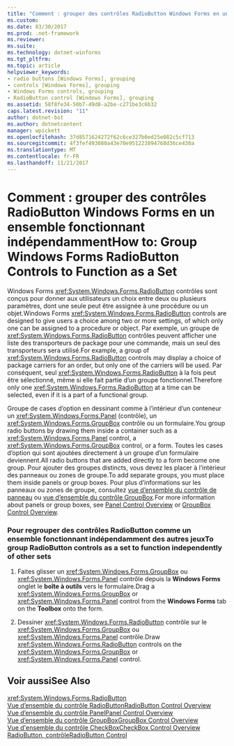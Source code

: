 ```yaml
---
title: "Comment : grouper des contrôles RadioButton Windows Forms en un ensemble fonctionnant indépendamment"
ms.custom: 
ms.date: 03/30/2017
ms.prod: .net-framework
ms.reviewer: 
ms.suite: 
ms.technology: dotnet-winforms
ms.tgt_pltfrm: 
ms.topic: article
helpviewer_keywords:
- radio buttons [Windows Forms], grouping
- controls [Windows Forms], grouping
- Windows Forms controls, grouping
- RadioButton control [Windows Forms], grouping
ms.assetid: 58f8fe34-50b7-49d8-a2be-c271be3c6b32
caps.latest.revision: "11"
author: dotnet-bot
ms.author: dotnetcontent
manager: wpickett
ms.openlocfilehash: 37d8571624272f62c6ce327b0ed25e082c5cf713
ms.sourcegitcommit: 4f3fef493080a43e70e951223894768d36ce430a
ms.translationtype: MT
ms.contentlocale: fr-FR
ms.lasthandoff: 11/21/2017
---
```

# <a name="how-to-group-windows-forms-radiobutton-controls-to-function-as-a-set"></a><span data-ttu-id="2df4a-102">Comment : grouper des contrôles RadioButton Windows Forms en un ensemble fonctionnant indépendamment</span><span class="sxs-lookup"><span data-stu-id="2df4a-102">How to: Group Windows Forms RadioButton Controls to Function as a Set</span></span>
<span data-ttu-id="2df4a-103">Windows Forms <xref:System.Windows.Forms.RadioButton> contrôles sont conçus pour donner aux utilisateurs un choix entre deux ou plusieurs paramètres, dont une seule peut être assignée à une procédure ou un objet.</span><span class="sxs-lookup"><span data-stu-id="2df4a-103">Windows Forms <xref:System.Windows.Forms.RadioButton> controls are designed to give users a choice among two or more settings, of which only one can be assigned to a procedure or object.</span></span> <span data-ttu-id="2df4a-104">Par exemple, un groupe de <xref:System.Windows.Forms.RadioButton> contrôles peuvent afficher une liste des transporteurs de package pour une commande, mais un seul des transporteurs sera utilisé.</span><span class="sxs-lookup"><span data-stu-id="2df4a-104">For example, a group of <xref:System.Windows.Forms.RadioButton> controls may display a choice of package carriers for an order, but only one of the carriers will be used.</span></span> <span data-ttu-id="2df4a-105">Par conséquent, seul <xref:System.Windows.Forms.RadioButton> à la fois peut être sélectionné, même si elle fait partie d’un groupe fonctionnel.</span><span class="sxs-lookup"><span data-stu-id="2df4a-105">Therefore only one <xref:System.Windows.Forms.RadioButton> at a time can be selected, even if it is a part of a functional group.</span></span>  
  
 <span data-ttu-id="2df4a-106">Groupe de cases d’option en dessinant comme à l’intérieur d’un conteneur un <xref:System.Windows.Forms.Panel> (contrôle), un <xref:System.Windows.Forms.GroupBox> contrôle ou un formulaire.</span><span class="sxs-lookup"><span data-stu-id="2df4a-106">You group radio buttons by drawing them inside a container such as a <xref:System.Windows.Forms.Panel> control, a <xref:System.Windows.Forms.GroupBox> control, or a form.</span></span> <span data-ttu-id="2df4a-107">Toutes les cases d’option qui sont ajoutées directement à un groupe d’un formulaire deviennent.</span><span class="sxs-lookup"><span data-stu-id="2df4a-107">All radio buttons that are added directly to a form become one group.</span></span> <span data-ttu-id="2df4a-108">Pour ajouter des groupes distincts, vous devez les placer à l’intérieur des panneaux ou zones de groupe.</span><span class="sxs-lookup"><span data-stu-id="2df4a-108">To add separate groups, you must place them inside panels or group boxes.</span></span> <span data-ttu-id="2df4a-109">Pour plus d’informations sur les panneaux ou zones de groupe, consultez [vue d’ensemble du contrôle de panneau](../../../../docs/framework/winforms/controls/panel-control-overview-windows-forms.md) ou [vue d’ensemble du contrôle GroupBox](../../../../docs/framework/winforms/controls/groupbox-control-overview-windows-forms.md).</span><span class="sxs-lookup"><span data-stu-id="2df4a-109">For more information about panels or group boxes, see [Panel Control Overview](../../../../docs/framework/winforms/controls/panel-control-overview-windows-forms.md) or [GroupBox Control Overview](../../../../docs/framework/winforms/controls/groupbox-control-overview-windows-forms.md).</span></span>  
  
### <a name="to-group-radiobutton-controls-as-a-set-to-function-independently-of-other-sets"></a><span data-ttu-id="2df4a-110">Pour regrouper des contrôles RadioButton comme un ensemble fonctionnant indépendamment des autres jeux</span><span class="sxs-lookup"><span data-stu-id="2df4a-110">To group RadioButton controls as a set to function independently of other sets</span></span>  
  
1.  <span data-ttu-id="2df4a-111">Faites glisser un <xref:System.Windows.Forms.GroupBox> ou <xref:System.Windows.Forms.Panel> contrôle depuis la **Windows Forms** onglet le **boîte à outils** vers le formulaire.</span><span class="sxs-lookup"><span data-stu-id="2df4a-111">Drag a <xref:System.Windows.Forms.GroupBox> or <xref:System.Windows.Forms.Panel> control from the **Windows Forms** tab on the **Toolbox** onto the form.</span></span>  
  
2.  <span data-ttu-id="2df4a-112">Dessiner <xref:System.Windows.Forms.RadioButton> contrôle sur le <xref:System.Windows.Forms.GroupBox> ou <xref:System.Windows.Forms.Panel> contrôle.</span><span class="sxs-lookup"><span data-stu-id="2df4a-112">Draw <xref:System.Windows.Forms.RadioButton> controls on the <xref:System.Windows.Forms.GroupBox> or <xref:System.Windows.Forms.Panel> control.</span></span>  
  
## <a name="see-also"></a><span data-ttu-id="2df4a-113">Voir aussi</span><span class="sxs-lookup"><span data-stu-id="2df4a-113">See Also</span></span>  
 <xref:System.Windows.Forms.RadioButton>  
 [<span data-ttu-id="2df4a-114">Vue d’ensemble du contrôle RadioButton</span><span class="sxs-lookup"><span data-stu-id="2df4a-114">RadioButton Control Overview</span></span>](../../../../docs/framework/winforms/controls/radiobutton-control-overview-windows-forms.md)  
 [<span data-ttu-id="2df4a-115">Vue d’ensemble du contrôle Panel</span><span class="sxs-lookup"><span data-stu-id="2df4a-115">Panel Control Overview</span></span>](../../../../docs/framework/winforms/controls/panel-control-overview-windows-forms.md)  
 [<span data-ttu-id="2df4a-116">Vue d’ensemble du contrôle GroupBox</span><span class="sxs-lookup"><span data-stu-id="2df4a-116">GroupBox Control Overview</span></span>](../../../../docs/framework/winforms/controls/groupbox-control-overview-windows-forms.md)  
 [<span data-ttu-id="2df4a-117">Vue d'ensemble du contrôle CheckBox</span><span class="sxs-lookup"><span data-stu-id="2df4a-117">CheckBox Control Overview</span></span>](../../../../docs/framework/winforms/controls/checkbox-control-overview-windows-forms.md)  
 [<span data-ttu-id="2df4a-118">RadioButton, contrôle</span><span class="sxs-lookup"><span data-stu-id="2df4a-118">RadioButton Control</span></span>](../../../../docs/framework/winforms/controls/radiobutton-control-windows-forms.md)
